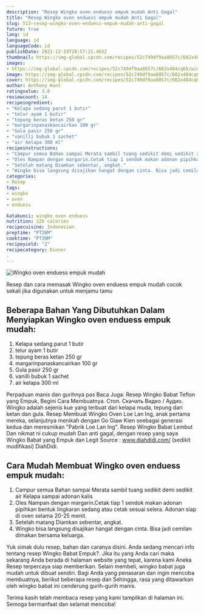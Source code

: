 ```yaml
---
description: "Resep Wingko oven enduess empuk mudah Anti Gagal"
title: "Resep Wingko oven enduess empuk mudah Anti Gagal"
slug: 513-resep-wingko-oven-enduess-empuk-mudah-anti-gagal
future: true
lang: id
language: id
languageCode: id
publishDate: 2021-12-19T20:57:21.465Z 
thumbnail: https://img-global.cpcdn.com/recipes/52c749df9aa8857c/682x484cq65/wingko-oven-enduess-empuk-mudah-foto-resep-utama.png
images:
- https://img-global.cpcdn.com/recipes/52c749df9aa8857c/682x484cq65/wingko-oven-enduess-empuk-mudah-foto-resep-utama.png
image: https://img-global.cpcdn.com/recipes/52c749df9aa8857c/682x484cq65/wingko-oven-enduess-empuk-mudah-foto-resep-utama.png
cover: https://img-global.cpcdn.com/recipes/52c749df9aa8857c/682x484cq65/wingko-oven-enduess-empuk-mudah-foto-resep-utama.png
author: Anthony Hunt
ratingvalue: 3.8
reviewcount: 14
recipeingredient:
- "Kelapa sedang parut 1 butir"
- "telur ayam 1 butir"
- "tepung beras ketan 250 gr"
- "margarinpanaskancairkan 100 gr"
- "Gula pasir 250 gr"
- "vanilli bubuk 1 sachet"
- "air kelapa 300 ml"
recipeinstructions:
- "Campur semua Bahan sampai Merata sambil tuang sedikit demi sedikit air Kelapa sampai adonan kalis"
- "Oles Nampan dengan margarin.Cetak tiap 1 sendok makan adonan pipihkan bentuk lingkaran sedang atau cetak sesuai selera. Adonan siap di oven selama 20-25 menit."
- "Setelah matang Diamkan sebentar, angkat."
- "Wingko bisa langsung disajikan hangat dengan cinta. Bisa jadi cemilan dimakan bersama keluarga."
categories:
- Resep
tags:
- wingko
- oven
- enduess

katakunci: wingko oven enduess 
nutrition: 226 calories
recipecuisine: Indonesian
preptime: "PT26M"
cooktime: "PT39M"
recipeyield: "2"
recipecategory: Dinner
. 
---
```



![Wingko oven enduess empuk mudah](https://img-global.cpcdn.com/recipes/52c749df9aa8857c/682x484cq65/wingko-oven-enduess-empuk-mudah-foto-resep-utama.png)

Resep dan cara memasak  Wingko oven enduess empuk mudah cocok sekali jika digunakan untuk menjamu tamu

<!--inarticleads1-->

## Beberapa Bahan Yang Dibutuhkan Dalam Menyiapkan Wingko oven enduess empuk mudah:

1. Kelapa sedang parut 1 butir
1. telur ayam 1 butir
1. tepung beras ketan 250 gr
1. margarinpanaskancairkan 100 gr
1. Gula pasir 250 gr
1. vanilli bubuk 1 sachet
1. air kelapa 300 ml

Perpaduan manis dan gurihnya pas Baca Juga: Resep Wingko Babat Teflon yang Empuk, Begini Cara Membuatnya. Стоп. Скачать Видео / Аудио. Wingko adalah sejenis kue yang terbuat dari kelapa muda, tepung dari ketan dan gula. Resep Membuat Wingko Oven Loe Lan Ing, anak pertama mereka, selanjutnya menikah dengan Go Giaw Kien seebagai generasi kedua dan meresmikan &#34;Pabrik Loe Lan Ing&#34;. Resep Wingko Babat Lembut Dan nikmat ni cukup mudah Dan anti gagal, dengan resep yang saya Wingko Babat yang Empuk dan Legit Source : www.diahdidi.com/ (sedikit modifikasi) DiahDidi. 

<!--inarticleads2-->

## Cara Mudah Membuat Wingko oven enduess empuk mudah:

1. Campur semua Bahan sampai Merata sambil tuang sedikit demi sedikit air Kelapa sampai adonan kalis
1. Oles Nampan dengan margarin.Cetak tiap 1 sendok makan adonan pipihkan bentuk lingkaran sedang atau cetak sesuai selera. Adonan siap di oven selama 20-25 menit.
1. Setelah matang Diamkan sebentar, angkat.
1. Wingko bisa langsung disajikan hangat dengan cinta. Bisa jadi cemilan dimakan bersama keluarga.


Yuk simak dulu resep, bahan dan caranya disini. Anda sedang mencari info tentang resep Wingko Babat Empuk?. Jika itu yang Anda cari maka sekarang Anda berada di halaman website yang tepat, karena kami Aneka Resep terpercaya siap memberikan. Selain membeli, wingko babat juga mudah untuk dibuat sendiri. Bagi Anda yang penasaran dan ingin mencoba membuatnya, berikut beberapa resep dan Sehingga, rasa yang ditawarkan oleh wingko babat ini cenderung gurih-gurih manis. 

Terima kasih telah membaca resep yang kami tampilkan di halaman ini. Semoga bermanfaat dan selamat mencoba!
